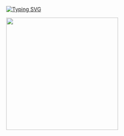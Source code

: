 <a href="https://github.com/maeumdaerohae?tab=repositories"><img src="https://readme-typing-svg.demolab.com?font=Fira+Code&pause=1000&color=F7F7F7&center=true&vCenter=true&width=500&height=30&lines=Hello bro !;Always+learning+new+things" alt="Typing SVG" /></a>
</p>
<img src="https://media.giphy.com/media/MT5UUV1d4CXE2A37Dg/giphy.gif" width="300" height="300">
  

